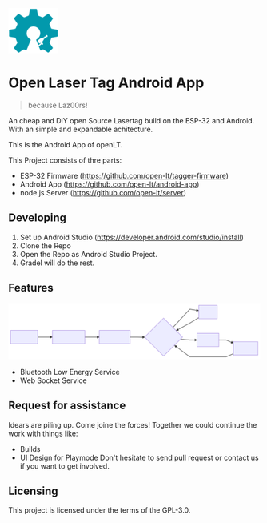 
<img src="docs/images/open-lasertag-logo.svg" alt="Open Lasertag Logo" width="100"/>

# Open Laser Tag Android App
> because Laz00rs!

An cheap and DIY open Source Lasertag build on the ESP-32 and Android. With an simple and expandable achitecture.

This is the Android App of openLT.

This Project consists of thre parts:
* ESP-32 Firmware (https://github.com/open-lt/tagger-firmware)
* Android App (https://github.com/open-lt/android-app)
* node.js Server (https://github.com/open-lt/server)


## Developing

1. Set up Android Studio (https://developer.android.com/studio/install)
1. Clone the Repo
1. Open the Repo as Android Studio Project.
1. Gradel will do the rest.

## Features
![](/docs/images/open-Lasertag-android-app-graphic.svg)
* Bluetooth Low Energy Service
* Web Socket Service 

## Request for assistance
Idears are piling up. Come joine the forces!
Together we could continue the work with things like:
- Builds
- UI Design for Playmode
Don't hesitate to send pull request or contact us if you want to get involved.


## Licensing

This project is licensed under the terms of the GPL-3.0.
